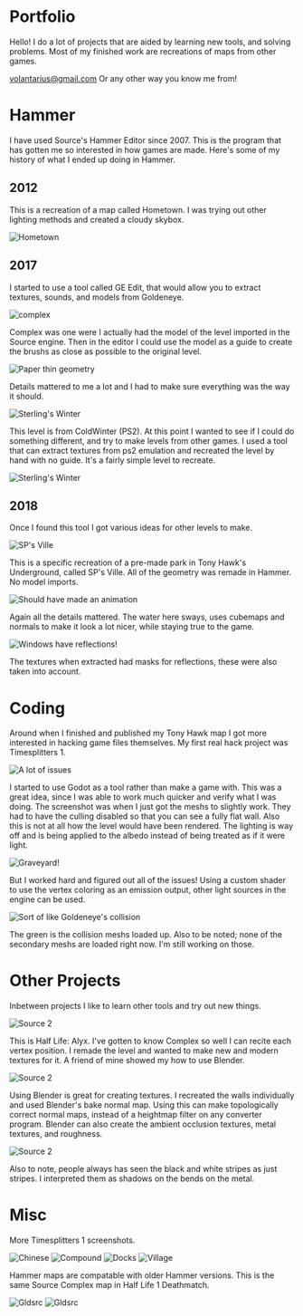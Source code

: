 # Portfolio

Hello! I do a lot of projects that are aided by learning new tools, and solving problems. Most of my finished work are recreations of maps from other games.

<volantarius@gmail.com>
Or any other way you know me from!

# Hammer

I have used Source's Hammer Editor since 2007. This is the program that has gotten me so interested in how games are made. Here's some of my history of what I ended up doing in Hammer.

## 2012

This is a recreation of a map called Hometown. I was trying out other lighting methods and created a cloudy skybox.

![Hometown](hometown_recreated.jpg)

## 2017

I started to use a tool called GE Edit, that would allow you to extract textures, sounds, and models from Goldeneye.

![complex](complex_s1.jpg)

Complex was one were I actually had the model of the level imported in the Source engine. Then in the editor I could use the model as a guide to create the brushs as close as possible to the original level.

![Paper thin geometry](complex_detail.jpg)

Details mattered to me a lot and I had to make sure everything was the way it should.

![Sterling's Winter](coldwinter3.jpg)

This level is from ColdWinter (PS2). At this point I wanted to see if I could do something different, and try to make levels from other games. I used a tool that can extract textures from ps2 emulation and recreated the level by hand with no guide. It's a fairly simple level to recreate.

![Sterling's Winter](coldwinter2.jpg)

## 2018

Once I found this tool I got various ideas for other levels to make.

![SP's Ville](thug1.jpg)

This is a specific recreation of a pre-made park in Tony Hawk's Underground, called SP's Ville. All of the geometry was remade in Hammer. No model imports.

![Should have made an animation](thug_water.jpg)

Again all the details mattered. The water here sways, uses cubemaps and normals to make it look a lot nicer, while staying true to the game.

![Windows have reflections!](thug_detail.jpg)

The textures when extracted had masks for reflections, these were also taken into account.

# Coding

Around when I finished and published my Tony Hawk map I got more interested in hacking game files themselves. My first real hack project was Timesplitters 1.

![A lot of issues](ts1_problems.jpg)

I started to use Godot as a tool rather than make a game with. This was a great idea, since I was able to work much quicker and verify what I was doing. The screenshot was when I just got the meshs to slightly work. They had to have the culling disabled so that you can see a fully flat wall. Also this is not at all how the level would have been rendered. The lighting is way off and is being applied to the albedo instead of being treated as if it were light.

![Graveyard!](ts1_new01.jpg)

But I worked hard and figured out all of the issues! Using a custom shader to use the vertex coloring as an emission output, other light sources in the engine can be used.

![Sort of like Goldeneye's collision](ts1_chemicalplant.jpg)

The green is the collision meshs loaded up. Also to be noted; none of the secondary meshs are loaded right now. I'm still working on those.

# Other Projects

Inbetween projects I like to learn other tools and try out new things.

![Source 2](complex1.jpg)

This is Half Life: Alyx. I've gotten to know Complex so well I can recite each vertex position. I remade the level and wanted to make new and modern textures for it. A friend of mine showed my how to use Blender.

![Source 2](complex2.jpg)

Using Blender is great for creating textures. I recreated the walls individually and used Blender's bake normal map. Using this can make topologically correct normal maps, instead of a heightmap filter on any converter program. Blender can also create the ambient occlusion textures, metal textures, and roughness.

![Source 2](complex3.jpg)

Also to note, people always has seen the black and white stripes as just stripes. I interpreted them as shadows on the bends on the metal.

# Misc

More Timesplitters 1 screenshots.

![Chinese](ts1_chinese.jpg)
![Compound](ts1_compound.jpg)
![Docks](ts1_docks.jpg)
![Village](ts1_village.jpg)

Hammer maps are compatable with older Hammer versions. This is the same Source Complex map in Half Life 1 Deathmatch.

![Gldsrc](complex_hl1.jpg)
![Gldsrc](complex_hl1detail.jpg)